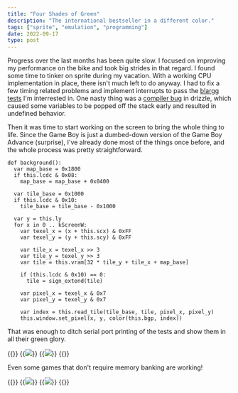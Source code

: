 ```yaml
---
title: "Four Shades of Green"
description: "The international bestseller in a different color."
tags: ["sprite", "emulation", "programming"]
date: 2022-09-17
type: post
---
```

Progress over the last months has been quite slow. I focused on improving my performance on the bike and took big strides in that regard. I found some time to tinker on sprite during my vacation. With a working CPU implementation in place, there isn't much left to do anyway. I had to fix a few timing related problems and implement interrupts to pass the [blargg tests](https://github.com/retrio/gb-test-roms) I'm interrested in. One nasty thing was a [compiler bug](https://github.com/jsmolka/drizzle/commit/acfb44b259298132a40482f15fcb9ff20e6f73be) in drizzle, which caused some variables to be popped off the stack early and resulted in undefined behavior.

Then it was time to start working on the screen to bring the whole thing to life. Since the Game Boy is just a dumbed-down version of the Game Boy Advance (surprise), I've already done most of the things once before, and the whole process was pretty straightforward.

```drizzle
def background():
  var map_base = 0x1800
  if this.lcdc & 0x08:
    map_base = map_base + 0x0400

  var tile_base = 0x1000
  if this.lcdc & 0x10:
    tile_base = tile_base - 0x1000

  var y = this.ly
  for x in 0 .. kScreenW:
    var texel_x = (x + this.scx) & 0xFF
    var texel_y = (y + this.scy) & 0xFF

    var tile_x = texel_x >> 3
    var tile_y = texel_y >> 3
    var tile = this.vram[32 * tile_y + tile_x + map_base]

    if (this.lcdc & 0x10) == 0:
      tile = sign_extend(tile)

    var pixel_x = texel_x & 0x7
    var pixel_y = texel_y & 0x7

    var index = this.read_tile(tile_base, tile, pixel_x, pixel_y)
    this.window.set_pixel(x, y, color(this.bgp, index))
```

That was enough to ditch serial port printing of the tests and show them in all their green glory.

{{<wrap>}}
  {{<image src="img/blargg-timing.png" caption="blargg instruction timing tests">}}
  {{<image src="img/blargg-interrupts.png" caption="blargg interrupt tests">}}
{{</wrap>}}

Even some games that don't require memory banking are working!

{{<wrap>}}
  {{<image src="img/tetris.png" caption="Tetris title screen">}}
  {{<image src="img/dr-mario.png" caption="Dr. Mario title screen">}}
{{</wrap>}}

